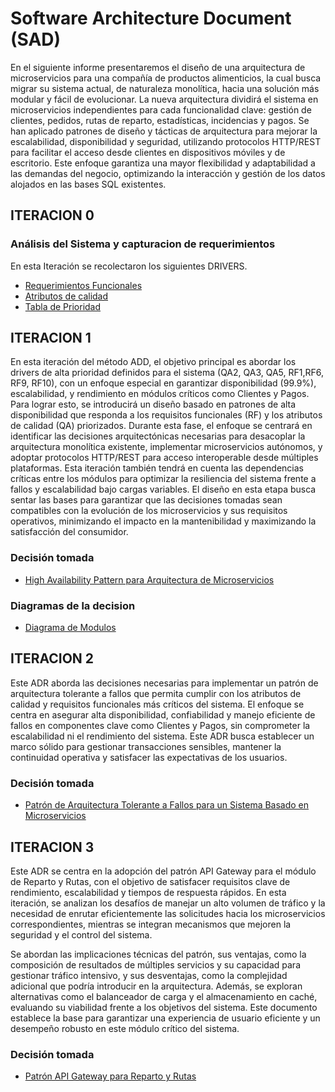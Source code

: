 # Software Architecture Document (SAD)
En el siguiente informe presentaremos el diseño de una arquitectura de microservicios para una compañía de productos alimenticios, la cual busca migrar su sistema actual, de naturaleza monolítica, hacia una solución más modular y fácil de evolucionar. La nueva arquitectura dividirá el sistema en microservicios independientes para cada funcionalidad clave: gestión de clientes, pedidos, rutas de reparto, estadísticas, incidencias y pagos.
Se han aplicado patrones de diseño y tácticas de arquitectura para mejorar la escalabilidad, disponibilidad y seguridad, utilizando protocolos HTTP/REST para facilitar el acceso desde clientes en dispositivos móviles y de escritorio. Este enfoque garantiza una mayor flexibilidad y adaptabilidad a las demandas del negocio, optimizando la interacción y gestión de los datos alojados en las bases SQL existentes.

## ITERACION 0 

### Análisis del Sistema y capturacion de requerimientos
En esta Iteración se recolectaron los siguientes DRIVERS.
- [Requerimientos Funcionales](https://github.com/Adanzin/TPE_DISE-O/blob/399a12c6a0e978c3e7603cb3d7a5c2a3e227cb8d/docs/requerimientos/guie-functional-rqmts.md)
- [Atributos de calidad](https://github.com/Adanzin/TPE_DISE-O/blob/399a12c6a0e978c3e7603cb3d7a5c2a3e227cb8d/docs/requerimientos/Atributos%20de%20calidad.md)
- [Tabla de Prioridad](https://github.com/Adanzin/TPE_DISE-O/blob/399a12c6a0e978c3e7603cb3d7a5c2a3e227cb8d/docs/requerimientos/TablaDePrioridad.md)

## ITERACION 1
En esta iteración del método ADD, el objetivo principal es abordar los drivers de alta prioridad definidos para el sistema (QA2, QA3, QA5, RF1,RF6, RF9, RF10), con un enfoque especial en garantizar disponibilidad (99.9%), escalabilidad, y rendimiento en módulos críticos como Clientes y Pagos. Para lograr esto, se introducirá un diseño basado en patrones de alta disponibilidad que responda a los requisitos funcionales (RF) y los atributos de calidad (QA) priorizados.
Durante esta fase, el enfoque se centrará en identificar las decisiones arquitectónicas necesarias para desacoplar la arquitectura monolítica existente, implementar microservicios autónomos, y adoptar protocolos HTTP/REST para acceso interoperable desde múltiples plataformas. Esta iteración también tendrá en cuenta las dependencias críticas entre los módulos para optimizar la resiliencia del sistema frente a fallos y escalabilidad bajo cargas variables.
El diseño en esta etapa busca sentar las bases para garantizar que las decisiones tomadas sean compatibles con la evolución de los microservicios y sus requisitos operativos, minimizando el impacto en la mantenibilidad y maximizando la satisfacción del consumidor.

### Decisión tomada
- [High Availability Pattern para Arquitectura de Microservicios](https://github.com/Adanzin/TPE_DISE-O/blob/399a12c6a0e978c3e7603cb3d7a5c2a3e227cb8d/docs/decisions/0001-High-Availability-Pattern-para-Arquitectura-de-Microservicios.md)

### Diagramas de la decision
- [Diagrama de Modulos](https://github.com/Adanzin/TPE_DISE-O/blob/399a12c6a0e978c3e7603cb3d7a5c2a3e227cb8d/docs/decisions/0001-High-Availability-Pattern-para-Arquitectura-de-Microservicios.md)

## ITERACION 2
Este ADR aborda las decisiones necesarias para implementar un patrón de arquitectura tolerante a fallos que permita cumplir con los atributos de calidad y requisitos funcionales más críticos del sistema. El enfoque se centra en asegurar alta disponibilidad, confiabilidad y manejo eficiente de fallos en componentes clave como Clientes y Pagos, sin comprometer la escalabilidad ni el rendimiento del sistema.
Este ADR busca establecer un marco sólido para gestionar transacciones sensibles, mantener la continuidad operativa y satisfacer las expectativas de los usuarios.

### Decisión tomada
- [Patrón de Arquitectura Tolerante a Fallos para un Sistema Basado en Microservicios](https://github.com/Adanzin/TPE_DISE-O/blob/545773748f595be49f708dece5a9e1dba5d790d1/docs/decisions/0002-Patr%C3%B3n-de-Arquitectura-Tolerante-a-Fallos-para-un-Sistema-Basado-en-Microservicios.md)


## ITERACION 3
Este ADR se centra en la adopción del patrón API Gateway para el módulo de Reparto y Rutas, con el objetivo de satisfacer requisitos clave de rendimiento, escalabilidad y tiempos de respuesta rápidos. En esta iteración, se analizan los desafíos de manejar un alto volumen de tráfico y la necesidad de enrutar eficientemente las solicitudes hacia los microservicios correspondientes, mientras se integran mecanismos que mejoren la seguridad y el control del sistema.

Se abordan las implicaciones técnicas del patrón, sus ventajas, como la composición de resultados de múltiples servicios y su capacidad para gestionar tráfico intensivo, y sus desventajas, como la complejidad adicional que podría introducir en la arquitectura. Además, se exploran alternativas como el balanceador de carga y el almacenamiento en caché, evaluando su viabilidad frente a los objetivos del sistema. Este documento establece la base para garantizar una experiencia de usuario eficiente y un desempeño robusto en este módulo crítico del sistema.

### Decisión tomada
- [Patrón API Gateway para Reparto y Rutas](https://github.com/Adanzin/TPE_DISE-O/blob/545773748f595be49f708dece5a9e1dba5d790d1/docs/decisions/0003-Patr%C3%B3n-API-Gateway-para-Reparto-y-Rutas.md)

